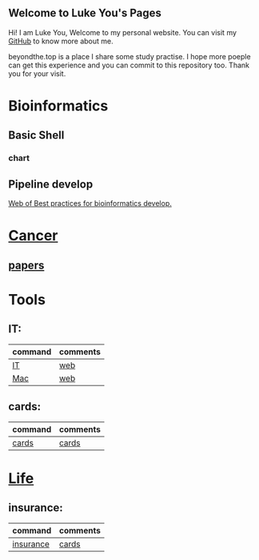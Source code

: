 ## Welcome to Luke You's Pages

Hi! I am Luke You, Welcome to my personal website. You can visit my [GitHub](https://github.com/xigyou) to know more about me.

beyondthe.top is a place I share some study practise. I hope more poeple can get this experience and you can commit to this repository too. Thank you for your visit.


# Bioinformatics
## Basic Shell
### chart

## Pipeline develop
[Web of Best practices for bioinformatics develop.](https://beyondthe.top/bioinfo-dev/)


# [Cancer](https://beyondthe.top/Cancer)
## [papers](https://beyondthe.top/papers)

# Tools
## IT:

| command | comments |
| :- | :- | 
| [IT](https://beyondthe.top/IT) | [web](https://beyondthe.top/web) |
| [Mac](https://beyondthe.top/mac) | [web](https://beyondthe.top/web) |

## cards:

| command | comments |
| :- | :- | 
| [cards](https://beyondthe.top/cards) | [cards](https://beyondthe.top/cards) |


# [Life](https://beyondthe.top/life)

## insurance:

| command | comments |
| :- | :- | 
| [insurance](https://beyondthe.top/insurance) | [cards](https://beyondthe.top/cards) |

